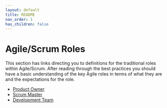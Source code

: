```yaml
---
layout: default
title: README
nav_order: 1
has_children: false
---
```


# Agile/Scrum Roles

This section has links directing you to definitions for the traditional roles within Agile/Scrum.  After reading through the best practices you should have a basic understanding of the key Agile roles in terms of what they are and the expectations for the role.

- [Product Owner](https://scrumguides.org/scrum-guide.html#product-owner 'Product Owner')
- [Scrum Master](https://scrumguides.org/scrum-guide.html#scrum-master 'Scrum Master')
- [Development Team](https://scrumguides.org/scrum-guide.html#developers 'Developers')
